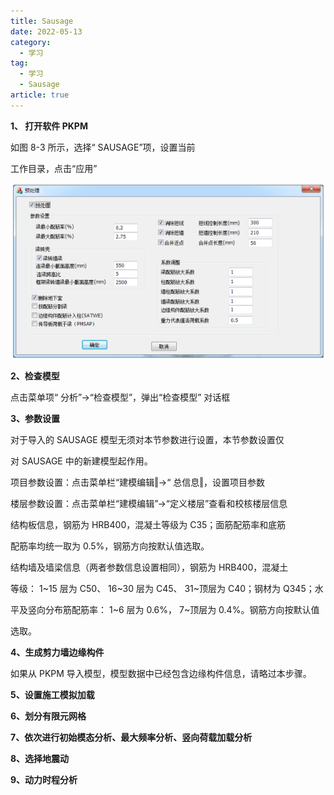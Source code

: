 ```yaml
---
title: Sausage
date: 2022-05-13
category:
  - 学习
tag:
  - 学习
  - Sausage
article: true
---
```


**1、 打开软件 PKPM**

如图 8-3 所示，选择“ SAUSAGE”项，设置当前

工作目录，点击“应用”

![](./Sausage.assets/clipboard.png)

**2、检查模型**

点击菜单项“ 分析”→“检查模型”，弹出“检查模型” 对话框

**3、参数设置**

对于导入的 SAUSAGE 模型无须对本节参数进行设置，本节参数设置仅

对 SAUSAGE 中的新建模型起作用。

项目参数设置：点击菜单栏“建模编辑‖→“ 总信息‖，设置项目参数

楼层参数设置：点击菜单栏“建模编辑”→“定义楼层”查看和校核楼层信息

结构板信息，钢筋为 HRB400，混凝土等级为 C35；面筋配筋率和底筋

配筋率均统一取为 0.5%，钢筋方向按默认值选取。

结构墙及墙梁信息（两者参数信息设置相同），钢筋为 HRB400，混凝土

等级： 1~15 层为 C50、 16~30 层为 C45、 31~顶层为 C40；钢材为 Q345；水

平及竖向分布筋配筋率： 1~6 层为 0.6%， 7~顶层为 0.4%。钢筋方向按默认值

选取。

**4、生成剪力墙边缘构件**

如果从 PKPM 导入模型，模型数据中已经包含边缘构件信息，请略过本步骤。

**5、设置施工模拟加载**

**6、划分有限元网格**

**7、依次进行初始模态分析、最大频率分析、竖向荷载加载分析**

**8、选择地震动**

**9、动力时程分析**
